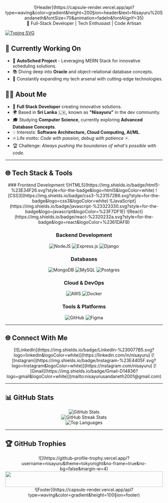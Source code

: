 <div align="center">
  ![Header](https://capsule-render.vercel.app/api?type=waving&color=gradient&height=200&section=header&text=Nisayuru%20Sandaneth&fontSize=70&animation=fadeIn&fontAlignY=35)
</div>

<div align="center">
  🚀 Full-Stack Developer | Tech Enthusiast | Code Artisan
</div>

  [![Typing SVG](https://readme-typing-svg.demolab.com?font=Fira+Code&pause=1000&color=2D9EF7&center=true&vCenter=true&width=435&lines=Building+the+Future%2C+One+Line+at+a+Time;Passionate+Full-Stack+Developer;Learning+%26+Growing+Every+Day)](https://git.io/typing-svg)
</div>

## 🚀 Currently Working On
- 🔧 **AutoSched Project** - Leveraging MERN Stack for innovative scheduling solutions.
- 📚 Diving deep into **Oracle** and object-relational database concepts.
- 🌱 Constantly expanding my tech arsenal with cutting-edge technologies.

## 👨‍💻 About Me
- 🚀 **Full Stack Developer** creating innovative solutions.
- 🌍 Based in **Sri Lanka** 🇱🇰, known as **"Nisayuru"** in the dev community.
- 🎓 Studying **Computer Science**, currently exploring **Advanced Database Concepts**.
- 💡 Interests: **Software Architecture, Cloud Computing, AI/ML**.
- 🔥 Life motto: *Code with passion, debug with patience ⚡*.
- 🏆 Challenge: *Always pushing the boundaries of what's possible with code*.

---

## 🌐 Tech Stack & Tools

<div align="center">
### Frontend Development
![HTML5](https://img.shields.io/badge/html5-%23E34F26.svg?style=for-the-badge&logo=html5&logoColor=white)
![CSS3](https://img.shields.io/badge/css3-%231572B6.svg?style=for-the-badge&logo=css3&logoColor=white)
![JavaScript](https://img.shields.io/badge/javascript-%23323330.svg?style=for-the-badge&logo=javascript&logoColor=%23F7DF1E)
![React](https://img.shields.io/badge/react-%2320232a.svg?style=for-the-badge&logo=react&logoColor=%2361DAFB)

### Backend Development
![NodeJS](https://img.shields.io/badge/node.js-6DA55F?style=for-the-badge&logo=node.js&logoColor=white)
![Express.js](https://img.shields.io/badge/express.js-%23404d59.svg?style=for-the-badge&logo=express&logoColor=%2361DAFB)
![Django](https://img.shields.io/badge/django-%23092E20.svg?style=for-the-badge&logo=django&logoColor=white)

### Databases
![MongoDB](https://img.shields.io/badge/MongoDB-%234ea94b.svg?style=for-the-badge&logo=mongodb&logoColor=white)
![MySQL](https://img.shields.io/badge/mysql-%2300000f.svg?style=for-the-badge&logo=mysql&logoColor=white)
![Postgres](https://img.shields.io/badge/postgres-%23316192.svg?style=for-the-badge&logo=postgresql&logoColor=white)

### Cloud & DevOps
![AWS](https://img.shields.io/badge/AWS-%23FF9900.svg?style=for-the-badge&logo=amazon-aws&logoColor=white)
![Docker](https://img.shields.io/badge/docker-%230db7ed.svg?style=for-the-badge&logo=docker&logoColor=white)

### Tools & Platforms
![GitHub](https://img.shields.io/badge/github-%23121011.svg?style=for-the-badge&logo=github&logoColor=white)
![Figma](https://img.shields.io/badge/figma-%23F24E1E.svg?style=for-the-badge&logo=figma&logoColor=white)

</div>

---

## 🌐 Connect With Me

<div align="center">
  [![LinkedIn](https://img.shields.io/badge/LinkedIn-%230077B5.svg?logo=linkedin&logoColor=white)](https://linkedin.com/in/nisayuru)
  [![Instagram](https://img.shields.io/badge/Instagram-%23E4405F.svg?logo=Instagram&logoColor=white)](https://instagram.com/nisayuru)
  [![Gmail](https://img.shields.io/badge/Gmail-D14836?logo=gmail&logoColor=white)](mailto:nisayurusandaneth2001@gmail.com)
</div>

---

## 📊 GitHub Stats

<div align="center">
  <img src="https://github-readme-stats.vercel.app/api?username=nisayuru&theme=tokyonight&hide_border=false&include_all_commits=true&count_private=true" alt="GitHub Stats" /><br/>
  <img src="https://github-readme-streak-stats.herokuapp.com/?user=nisayuru&theme=tokyonight&hide_border=false" alt="GitHub Streak Stats" /><br/>
  <img src="https://github-readme-stats.vercel.app/api/top-langs/?username=nisayuru&theme=tokyonight&hide_border=false&include_all_commits=true&count_private=true&layout=compact" alt="Top Languages" />
</div>

---

## 🏆 GitHub Trophies

<div align="center">
  ![](https://github-profile-trophy.vercel.app/?username=nisayuru&theme=tokyonight&no-frame=true&no-bg=false&margin-w=4)
</div>

<div align="center">
  <img width="100%" height="50" src="https://i.imgur.com/dBaSKWF.gif" />
  ![Footer](https://capsule-render.vercel.app/api?type=waving&color=gradient&height=100&section=footer)
</div>
